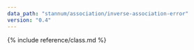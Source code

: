 ```yaml
---
data_path: "stannum/association/inverse-association-error"
version: "0.4"
---
```


{% include reference/class.md %}
